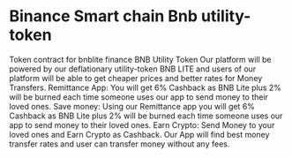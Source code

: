# Binance Smart chain Bnb utility-token
Token contract for bnblite finance
BNB Utility Token
Our platform will be powered by our deflationary utility-token BNB LITE and users of our platform will be able to get cheaper prices and better rates for Money Transfers.
Remittance App:
You will get 6% Cashback as BNB Lite plus 2% will be burned each time someone uses our app to send money to their loved ones.
Save money:
Using our Remittance app you will get 6% Cashback as BNB Lite plus 2% will be burned each time someone uses our app to send money to their loved ones.
Earn Crypto:
Send Money to your loved ones and Earn Crypto as Cashback. Our App will find best money transfer rates and user can transfer money without any fees.
